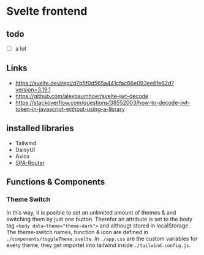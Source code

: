 # Svelte frontend

## todo
- [ ] a lot

## Links
- https://svelte.dev/repl/d7b5f0d565a441cfac66e093ee6fe62d?version=3.19.1
- https://github.com/alexbaumhoer/svelte-jwt-decode
- https://stackoverflow.com/questions/38552003/how-to-decode-jwt-token-in-javascript-without-using-a-library


## installed libraries
- Tailwind
- DaisyUI
- Axios
- [SPA-Router](https://github.com/ItalyPaleAle/svelte-spa-router) 


## Functions & Components

### Theme Switch
In this way, it is posible to set an unlimited amount of themes & and switching them by just one button.
Therefor an attribute is set to the body tag `<body data-theme="theme-dark">` and althougt stored in localStorage. 
The theme-switch names, function & icon are defined in `./components/toggleTheme.svelte`. 
In `./app.css` are the custom variables for every theme, they get importet into tailwind inside `./tailwind.config.js`.